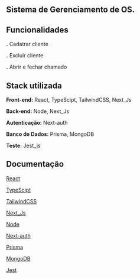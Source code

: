 
## Sistema de Gerenciamento de OS.

## Funcionalidades

**.** Cadatrar cliente

**.** Excluir cliente

**.** Abrir e fechar chamado 


## Stack utilizada

**Front-end:** React, TypeScipt, TailwindCSS, Next_Js

**Back-end:** Node, Next_Js

**Autenticação:** Next-auth

**Banco de Dados:** Prisma, MongoDB

**Teste:** Jest_js

## Documentação

[React](https://react.dev/)

[TypeScipt](https://www.typescriptlang.org/)

[TailwindCSS](https://tailwindcss.com/)

[Next_Js](https://nextjs.org/)

[Node](https://nodejs.org/en)

[Next-auth](https://next-auth.js.org/)

[Prisma](https://www.prisma.io/docs)

[MongoDB](https://www.mongodb.com/)

[Jest](https://jestjs.io/pt-BR/)




